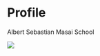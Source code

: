 # Profile

Albert Sebastian
Masai School

![](https://avatars.githubusercontent.com/u/12158859?v=4)
